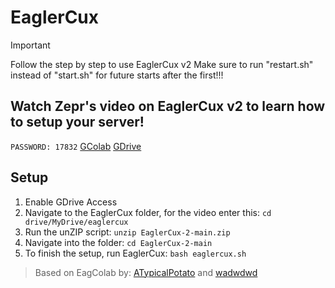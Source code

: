 # EaglerCux
> [!IMPORTANT]
> Follow the step by step to use EaglerCux v2
> Make sure to run "restart.sh" instead of "start.sh" for future starts after the first!!!

## Watch Zepr's video on EaglerCux v2 to learn how to setup your server!
```PASSWORD: 17832```
[GColab](https://colab.google)
[GDrive](https://drive.google.com)

## Setup
1. Enable GDrive Access
2. Navigate to the EaglerCux folder, for the video enter this: ```cd drive/MyDrive/eaglercux```
3. Run the unZIP script: ```unzip EaglerCux-2-main.zip```
4. Navigate into the folder: ```cd EaglerCux-2-main```
5. To finish the setup, run EaglerCux: ```bash eaglercux.sh```

> Based on EagColab by: [ATypicalPotato](https://www.youtube.com/@ATypicalPotato) and [wadwdwd](https://github.com/wadwdwd1/)
> 
